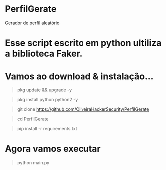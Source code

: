 # PerfilGerate
Gerador de perfil aleatório

# Esse script escrito em python ultiliza a biblioteca Faker.

# Vamos ao download & instalação...

>pkg update && upgrade -y

>pkg install python python2 -y

>git clone https://github.com/OliveiraHackerSecurity/PerfilGerate

>cd PerfilGerate

>pip install -r requirements.txt

# Agora vamos executar

>python main.py
